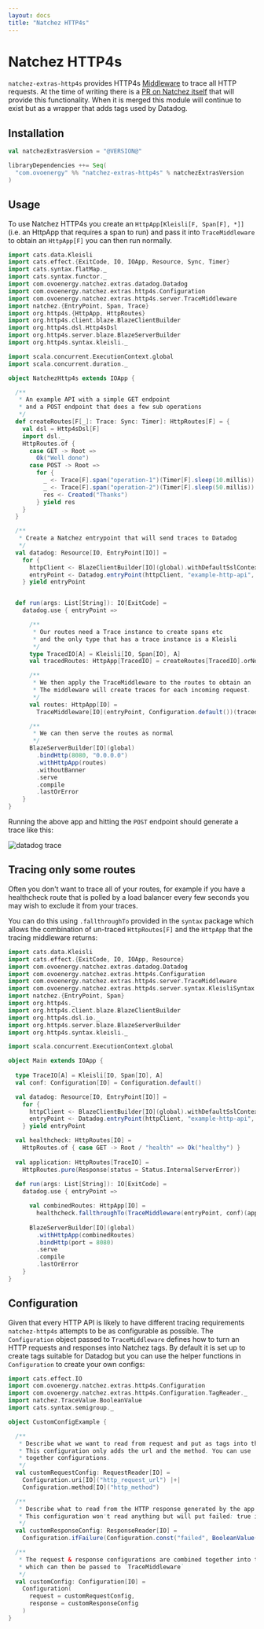 ```yaml
---
layout: docs
title: "Natchez HTTP4s"
---
```


# Natchez HTTP4s

`natchez-extras-http4s` provides HTTP4s [Middleware](https://http4s.org/v0.21/middleware/) to trace all HTTP requests.
At the time of writing there is a [PR on Natchez itself](https://github.com/tpolecat/natchez/pull/75) that will provide this functionality.
When it is merged this module will continue to exist but as a wrapper that adds tags used by Datadog.

## Installation

```scala
val natchezExtrasVersion = "@VERSION@"

libraryDependencies ++= Seq(
  "com.ovoenergy" %% "natchez-extras-http4s" % natchezExtrasVersion
)
```

## Usage

To use Natchez HTTP4s you create an `HttpApp[Kleisli[F, Span[F], *]]` (i.e. an HttpApp that requires a span to run)
and pass it into `TraceMiddleware` to obtain an `HttpApp[F]` you can then run normally.

```scala mdoc
import cats.data.Kleisli
import cats.effect.{ExitCode, IO, IOApp, Resource, Sync, Timer}
import cats.syntax.flatMap._
import cats.syntax.functor._
import com.ovoenergy.natchez.extras.datadog.Datadog
import com.ovoenergy.natchez.extras.http4s.Configuration
import com.ovoenergy.natchez.extras.http4s.server.TraceMiddleware
import natchez.{EntryPoint, Span, Trace}
import org.http4s.{HttpApp, HttpRoutes}
import org.http4s.client.blaze.BlazeClientBuilder
import org.http4s.dsl.Http4sDsl
import org.http4s.server.blaze.BlazeServerBuilder
import org.http4s.syntax.kleisli._

import scala.concurrent.ExecutionContext.global
import scala.concurrent.duration._

object NatchezHttp4s extends IOApp {

  /**
   * An example API with a simple GET endpoint
   * and a POST endpoint that does a few sub operations
   */
  def createRoutes[F[_]: Trace: Sync: Timer]: HttpRoutes[F] = {
    val dsl = Http4sDsl[F]
    import dsl._
    HttpRoutes.of {
      case GET -> Root =>
        Ok("Well done")
      case POST -> Root =>
        for {
          _ <- Trace[F].span("operation-1")(Timer[F].sleep(10.millis))
          _ <- Trace[F].span("operation-2")(Timer[F].sleep(50.millis))
          res <- Created("Thanks")
        } yield res
    }
  }

  /**
   * Create a Natchez entrypoint that will send traces to Datadog
   */
  val datadog: Resource[IO, EntryPoint[IO]] =
    for {
      httpClient <- BlazeClientBuilder[IO](global).withDefaultSslContext.resource
      entryPoint <- Datadog.entryPoint(httpClient, "example-http-api", "default-resource")
    } yield entryPoint


  def run(args: List[String]): IO[ExitCode] =
    datadog.use { entryPoint =>

      /**
       * Our routes need a Trace instance to create spans etc
       * and the only type that has a trace instance is a Kleisli
       */
      type TracedIO[A] = Kleisli[IO, Span[IO], A]
      val tracedRoutes: HttpApp[TracedIO] = createRoutes[TracedIO].orNotFound

      /**
       * We then apply the TraceMiddleware to the routes to obtain an `HttpApp[IO]`.
       * The middleware will create traces for each incoming request.
       */
      val routes: HttpApp[IO] =
        TraceMiddleware[IO](entryPoint, Configuration.default())(tracedRoutes)

      /**
       * We can then serve the routes as normal
       */
      BlazeServerBuilder[IO](global)
        .bindHttp(8080, "0.0.0.0")
        .withHttpApp(routes)
        .withoutBanner
        .serve
        .compile
        .lastOrError
    }
}
```

Running the above app and hitting the `POST` endpoint should generate a trace like this:

![datadog trace]({{site.baseurl}}/img/example-http-trace.png)


## Tracing only some routes

Often you don't want to trace all of your routes, for example if you have a healthcheck route
that is polled by a load balancer every few seconds you may wish to exclude it from your traces.

You can do this using `.fallthroughTo` provided in the `syntax` package which allows the combination
of un-traced `HttpRoutes[F]` and the `HttpApp` that the tracing middleware returns:

```scala mdoc
import cats.data.Kleisli
import cats.effect.{ExitCode, IO, IOApp, Resource}
import com.ovoenergy.natchez.extras.datadog.Datadog
import com.ovoenergy.natchez.extras.http4s.Configuration
import com.ovoenergy.natchez.extras.http4s.server.TraceMiddleware
import com.ovoenergy.natchez.extras.http4s.server.syntax.KleisliSyntax
import natchez.{EntryPoint, Span}
import org.http4s._
import org.http4s.client.blaze.BlazeClientBuilder
import org.http4s.dsl.io._
import org.http4s.server.blaze.BlazeServerBuilder
import org.http4s.syntax.kleisli._

import scala.concurrent.ExecutionContext.global

object Main extends IOApp {
  
  type TraceIO[A] = Kleisli[IO, Span[IO], A]
  val conf: Configuration[IO] = Configuration.default()

  val datadog: Resource[IO, EntryPoint[IO]] =
    for {
      httpClient <- BlazeClientBuilder[IO](global).withDefaultSslContext.resource
      entryPoint <- Datadog.entryPoint(httpClient, "example-http-api", "default-resource")
    } yield entryPoint

  val healthcheck: HttpRoutes[IO] =
    HttpRoutes.of { case GET -> Root / "health" => Ok("healthy") }
  
  val application: HttpRoutes[TraceIO] = 
    HttpRoutes.pure(Response(status = Status.InternalServerError))
   
  def run(args: List[String]): IO[ExitCode] =
    datadog.use { entryPoint =>

      val combinedRoutes: HttpApp[IO] =
        healthcheck.fallthroughTo(TraceMiddleware(entryPoint, conf)(application.orNotFound))
    
      BlazeServerBuilder[IO](global)
        .withHttpApp(combinedRoutes)
        .bindHttp(port = 8080)
        .serve
        .compile
        .lastOrError
    }
}
```

## Configuration

Given that every HTTP API is likely to have different tracing requirements `natchez-http4s` attempts to be as configurable as possible.
The `Configuration` object passed to `TraceMiddleware` defines how to turn an HTTP requests and responses into Natchez tags. By default
it is set up to create tags suitable for Datadog but you can use the helper functions in `Configuration` to create your own configs:

```scala mdoc
import cats.effect.IO
import com.ovoenergy.natchez.extras.http4s.Configuration
import com.ovoenergy.natchez.extras.http4s.Configuration.TagReader._
import natchez.TraceValue.BooleanValue
import cats.syntax.semigroup._

object CustomConfigExample {

  /**
   * Describe what we want to read from request and put as tags into the span.
   * This configuration only adds the url and the method. You can use `|+|` to combine
   * together configurations.
   */
  val customRequestConfig: RequestReader[IO] =
    Configuration.uri[IO]("http_request_url") |+|
    Configuration.method[IO]("http_method")

  /**
   * Describe what to read from the HTTP response generated by the app and put into tags.
   * This configuration won't read anything but will put failed: true if the response is not a 2xx
   */
  val customResponseConfig: ResponseReader[IO] =
    Configuration.ifFailure(Configuration.const("failed", BooleanValue(true)))

  /**
   * The request & response configurations are combined together into this case class
   * which can then be passed to `TraceMiddleware`
   */
  val customConfig: Configuration[IO] =
    Configuration(
      request = customRequestConfig,
      response = customResponseConfig
    )
}
```

